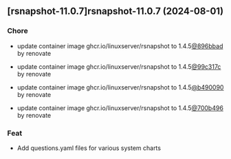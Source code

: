 

## [rsnapshot-11.0.7]rsnapshot-11.0.7 (2024-08-01)

### Chore



- update container image ghcr.io/linuxserver/rsnapshot to 1.4.5[@896bbad](https://github.com/896bbad) by renovate

- update container image ghcr.io/linuxserver/rsnapshot to 1.4.5[@99c317c](https://github.com/99c317c) by renovate

- update container image ghcr.io/linuxserver/rsnapshot to 1.4.5[@b490090](https://github.com/b490090) by renovate

- update container image ghcr.io/linuxserver/rsnapshot to 1.4.5[@700b496](https://github.com/700b496) by renovate

### Feat



- Add questions.yaml files for various system charts